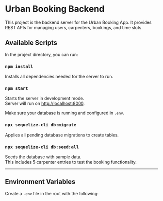 # Urban Booking Backend

This project is the backend server for the Urban Booking App. It provides REST APIs for managing users, carpenters, bookings, and time slots.

## Available Scripts

In the project directory, you can run:

### `npm install`

Installs all dependencies needed for the server to run.

### `npm start`

Starts the server in development mode.\
Server will run on [http://localhost:8000](http://localhost:8000).

Make sure your database is running and configured in `.env`.

### `npx sequelize-cli db:migrate`

Applies all pending database migrations to create tables.

### `npx sequelize-cli db:seed:all`

Seeds the database with sample data.\
This includes 5 carpenter entries to test the booking functionality.

---

## Environment Variables

Create a `.env` file in the root with the following:

